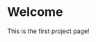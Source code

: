 <!--
---
layout: page
title: "Test Project"
permalink: /test-project/
---
-->
# Welcome
This is the first project page!
